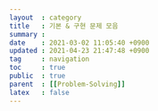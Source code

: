 ```yaml
---
layout  : category
title   : 기본 & 구현 문제 모음
summary : 
date    : 2021-03-02 11:05:40 +0900
updated : 2021-04-23 21:47:48 +0900
tag     : navigation
toc     : true
public  : true
parent  : [[Problem-Solving]]
latex   : false
---
```

